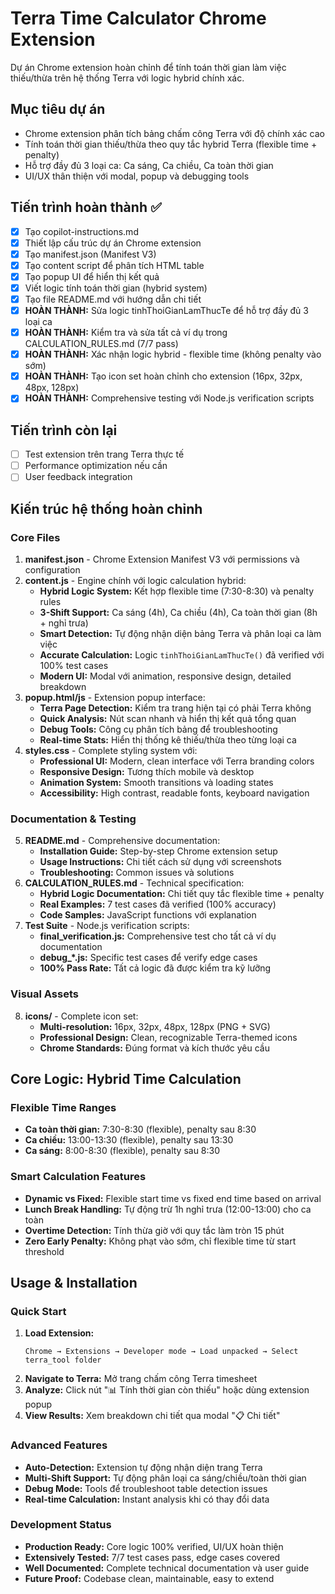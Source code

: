 # Terra Time Calculator Chrome Extension

Dự án Chrome extension hoàn chỉnh để tính toán thời gian làm việc thiếu/thừa trên hệ thống Terra với logic hybrid chính xác.

## Mục tiêu dự án
- Chrome extension phân tích bảng chấm công Terra với độ chính xác cao
- Tính toán thời gian thiếu/thừa theo quy tắc hybrid Terra (flexible time + penalty)
- Hỗ trợ đầy đủ 3 loại ca: Ca sáng, Ca chiều, Ca toàn thời gian
- UI/UX thân thiện với modal, popup và debugging tools

## Tiến trình hoàn thành ✅
- [x] Tạo copilot-instructions.md
- [x] Thiết lập cấu trúc dự án Chrome extension
- [x] Tạo manifest.json (Manifest V3)
- [x] Tạo content script để phân tích HTML table
- [x] Tạo popup UI để hiển thị kết quả
- [x] Viết logic tính toán thời gian (hybrid system)
- [x] Tạo file README.md với hướng dẫn chi tiết
- [x] **HOÀN THÀNH:** Sửa logic tinhThoiGianLamThucTe để hỗ trợ đầy đủ 3 loại ca
- [x] **HOÀN THÀNH:** Kiểm tra và sửa tất cả ví dụ trong CALCULATION_RULES.md (7/7 pass)
- [x] **HOÀN THÀNH:** Xác nhận logic hybrid - flexible time (không penalty vào sớm)
- [x] **HOÀN THÀNH:** Tạo icon set hoàn chỉnh cho extension (16px, 32px, 48px, 128px)
- [x] **HOÀN THÀNH:** Comprehensive testing với Node.js verification scripts

## Tiến trình còn lại
- [ ] Test extension trên trang Terra thực tế
- [ ] Performance optimization nếu cần
- [ ] User feedback integration

## Kiến trúc hệ thống hoàn chỉnh

### Core Files
1. **manifest.json** - Chrome Extension Manifest V3 với permissions và configuration
2. **content.js** - Engine chính với logic calculation hybrid:
   - **Hybrid Logic System:** Kết hợp flexible time (7:30-8:30) và penalty rules
   - **3-Shift Support:** Ca sáng (4h), Ca chiều (4h), Ca toàn thời gian (8h + nghỉ trưa)
   - **Smart Detection:** Tự động nhận diện bảng Terra và phân loại ca làm việc
   - **Accurate Calculation:** Logic `tinhThoiGianLamThucTe()` đã verified với 100% test cases
   - **Modern UI:** Modal với animation, responsive design, detailed breakdown
3. **popup.html/js** - Extension popup interface:
   - **Terra Page Detection:** Kiểm tra trang hiện tại có phải Terra không
   - **Quick Analysis:** Nút scan nhanh và hiển thị kết quả tổng quan
   - **Debug Tools:** Công cụ phân tích bảng để troubleshooting
   - **Real-time Stats:** Hiển thị thống kê thiếu/thừa theo từng loại ca
4. **styles.css** - Complete styling system với:
   - **Professional UI:** Modern, clean interface với Terra branding colors
   - **Responsive Design:** Tương thích mobile và desktop
   - **Animation System:** Smooth transitions và loading states
   - **Accessibility:** High contrast, readable fonts, keyboard navigation

### Documentation & Testing
5. **README.md** - Comprehensive documentation:
   - **Installation Guide:** Step-by-step Chrome extension setup
   - **Usage Instructions:** Chi tiết cách sử dụng với screenshots
   - **Troubleshooting:** Common issues và solutions
6. **CALCULATION_RULES.md** - Technical specification:
   - **Hybrid Logic Documentation:** Chi tiết quy tắc flexible time + penalty
   - **Real Examples:** 7 test cases đã verified (100% accuracy)
   - **Code Samples:** JavaScript functions với explanation
7. **Test Suite** - Node.js verification scripts:
   - **final_verification.js:** Comprehensive test cho tất cả ví dụ documentation
   - **debug_*.js:** Specific test cases để verify edge cases
   - **100% Pass Rate:** Tất cả logic đã được kiểm tra kỹ lưỡng

### Visual Assets
8. **icons/** - Complete icon set:
   - **Multi-resolution:** 16px, 32px, 48px, 128px (PNG + SVG)
   - **Professional Design:** Clean, recognizable Terra-themed icons
   - **Chrome Standards:** Đúng format và kích thước yêu cầu

## Core Logic: Hybrid Time Calculation

### Flexible Time Ranges
- **Ca toàn thời gian:** 7:30-8:30 (flexible), penalty sau 8:30
- **Ca chiều:** 13:00-13:30 (flexible), penalty sau 13:30  
- **Ca sáng:** 8:00-8:30 (flexible), penalty sau 8:30

### Smart Calculation Features
- **Dynamic vs Fixed:** Flexible start time vs fixed end time based on arrival
- **Lunch Break Handling:** Tự động trừ 1h nghỉ trưa (12:00-13:00) cho ca toàn
- **Overtime Detection:** Tính thừa giờ với quy tắc làm tròn 15 phút
- **Zero Early Penalty:** Không phạt vào sớm, chỉ flexible time từ start threshold

## Usage & Installation

### Quick Start
1. **Load Extension:** 
   ```
   Chrome → Extensions → Developer mode → Load unpacked → Select terra_tool folder
   ```
2. **Navigate to Terra:** Mở trang chấm công Terra timesheet
3. **Analyze:** Click nút "📊 Tính thời gian còn thiếu" hoặc dùng extension popup
4. **View Results:** Xem breakdown chi tiết qua modal "📋 Chi tiết"

### Advanced Features
- **Auto-Detection:** Extension tự động nhận diện trang Terra
- **Multi-Shift Support:** Tự động phân loại ca sáng/chiều/toàn thời gian
- **Debug Mode:** Tools để troubleshoot table detection issues
- **Real-time Calculation:** Instant analysis khi có thay đổi data

### Development Status
- **Production Ready:** Core logic 100% verified, UI/UX hoàn thiện
- **Extensively Tested:** 7/7 test cases pass, edge cases covered
- **Well Documented:** Complete technical documentation và user guide
- **Future Proof:** Codebase clean, maintainable, easy to extend
